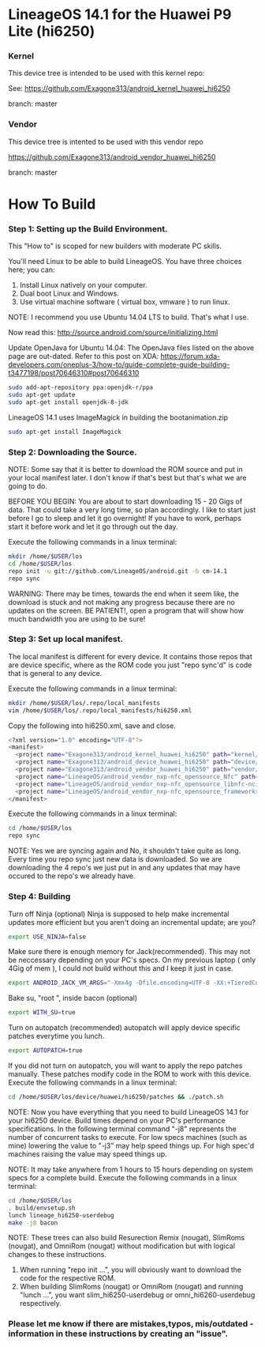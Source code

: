 # LineageOS 14.1 for the Huawei P9 Lite (hi6250)

### Kernel
This device tree is intended to be used with this kernel repo:

See: https://github.com/Exagone313/android_kernel_huawei_hi6250

branch: master
### Vendor
This device tree is intented to be used with this vendor repo

https://github.com/Exagone313/android_vendor_huawei_hi6250

branch: master
# How To Build

### Step 1: Setting up the Build Environment.

This "How to" is scoped for new builders with moderate PC skills.

You'll need Linux to be able to build LineageOS. You have three choices here; you can:

1. Install Linux natively on your computer.
2. Dual boot Linux and Windows.
3. Use virtual machine software ( virtual box, vmware ) to run linux.

NOTE: I recommend you use Ubuntu 14.04 LTS to build. That's what I use.

Now read this: http://source.android.com/source/initializing.html

Update OpenJava for Ubuntu 14.04: The OpenJava files listed on the above page are out-dated. Refer to this post on XDA: 
https://forum.xda-developers.com/oneplus-3/how-to/guide-complete-guide-building-t3477198/post70646310#post70646310

```bash
sudo add-apt-repository ppa:openjdk-r/ppa
sudo apt-get update
sudo apt-get install openjdk-8-jdk
```
LineageOS 14.1 uses ImageMagick in building the bootanimation.zip
```bash
sudo apt-get install ImageMagick
```

### Step 2: Downloading the Source.

NOTE: Some say that it is better to download the ROM source and put in your local manifest later. I don't know if that's best but that's what we are going to do.

BEFORE YOU BEGIN: You are about to start downloading 15 - 20 Gigs of data. That could take a very long time, so plan accordingly. I like to start just before I go to sleep and let it go overnight! If you have to work, perhaps start it before work and let it go through out the day.

Execute the following commands in a linux terminal:
```bash
mkdir /home/$USER/los
cd /home/$USER/los
repo init -u git://github.com/LineageOS/android.git -b cm-14.1
repo sync
```
WARNING: There may be times, towards the end when it seem like, the download is stuck and not making any progress because there are no updates on the screen. BE PATIENT!, open a program that will show how much bandwidth you are using to be sure!

### Step 3: Set up local manifest.

The local manifest is different for every device. It contains those repos that are device specific, where as the ROM code you just "repo sync'd" is code that is general to any device.

Execute the following commands in a linux terminal:
```bash
mkdir /home/$USER/los/.repo/local_manifests
vim /home/$USER/los/.repo/local_manifests/hi6250.xml
```
Copy the following into hi6250.xml, save and close.
```bash
<?xml version="1.0" encoding="UTF-8"?>
<manifest>
  <project name="Exagone313/android_kernel_huawei_hi6250" path="kernel/huawei/hi6250" remote="github" revision="master"/>
  <project name="Exagone313/android_device_huawei_hi6250" path="device/huawei/hi6250" remote="github" revision="cm-14.1"/>
  <project name="Exagone313/android_vendor_huawei_hi6250" path="vendor/huawei/hi6250" remote="github" revision="master"/>
  <project name="LineageOS/android_vendor_nxp-nfc_opensource_Nfc" path="vendor/nxp-nfc/opensource/Nfc" remote="github" revision="cm-14.1"/>
  <project name="LineageOS/android_vendor_nxp-nfc_opensource_libnfc-nci" path="vendor/nxp-nfc/opensource/libnfc-nci" remote="github" revision="cm-14.1"/>
  <project name="LineageOS/android_vendor_nxp-nfc_opensource_frameworks" path="vendor/nxp-nfc/opensource/frameworks" remote="github" revision="cm-14.1"/>
</manifest>
```

Execute the following commands in a linux terminal:
```bash
cd /home/$USER/los
repo sync
```

NOTE: Yes we are syncing again and No, it shouldn't take quite as long. Every time you repo sync just new data is downloaded. So we are downloading the 4 repo's we just put in and any updates that may have occured to the repo's we already have.

### Step 4: Building

Turn off Ninja (optional)
Ninja is supposed to help make incremental updates more efficient but you aren't doing an incremental update; are you?
```bash
export USE_NINJA=false
```

Make sure there is enough memory for Jack(recommended).
This may not be neccessary depending on your PC's specs. On my previous laptop ( only 4Gig of mem ), I could not build without this and I keep it just in case.
```bash
export ANDROID_JACK_VM_ARGS="-Xmx4g -Dfile.encoding=UTF-8 -XX:+TieredCompilation"
```

Bake su, "root ", inside bacon (optional)
```bash
export WITH_SU=true
```

Turn on autopatch (recommended)
autopatch will apply device specific patches everytime you lunch.
```bash
export AUTOPATCH=true
```

If you did not turn on autopatch, you will want to apply the repo patches manually. These patches modify code in the ROM to work with this device.
Execute the following commands in a linux terminal:
```bash
cd /home/$USER/los/device/huawei/hi6250/patches && ./patch.sh
```

NOTE: Now you have everything that you need to build LineageOS 14.1 for your hi6250 device. Build times depend on your PC's performance specifications. In the following terminal command "-j8" represents the number of concurrent tasks to execute. For low specs machines (such as mine) lowering the value to "-j3" may help speed things up. For high spec'd machines raising the value may speed things up.

NOTE: It may take anywhere from 1 hours to 15 hours depending on system specs for a complete build.
Execute the following commands in a linux terminal:
```bash
cd /home/$USER/los
. build/envsetup.sh
lunch lineage_hi6250-userdebug
make -j8 bacon
```

NOTE: These trees can also build Resurection Remix (nougat), SlimRoms (nougat), and OmniRom (nougat) without modification but with logical changes to these instructions.
1. When running "repo init ...", you will obviously want to download the code for the respective ROM.
2. When building SlimRoms (nougat) or OmniRom (nougat) and running "lunch ...", you want slim_hi6250-userdebug or omni_hi6260-userdebug respectively.


### Please let me know if there are mistakes,typos, mis/outdated - information in these instructions by creating an "issue".
